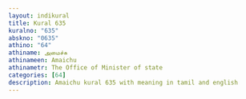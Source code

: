 ```yaml
---
layout: indikural
title: Kural 635
kuralno: "635"
abskno: "0635"
athino: "64"
athiname: அமைச்சு
athinameen: Amaichu
athinametr: The Office of Minister of state
categories: [64]
description: Amaichu kural 635 with meaning in tamil and english 
---
```


